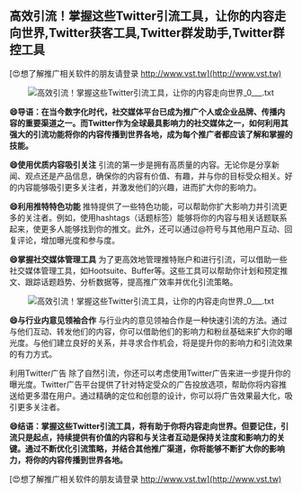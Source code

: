 ## **高效引流！掌握这些Twitter引流工具，让你的内容走向世界,Twitter获客工具,Twitter群发助手,Twitter群控工具**

[😍想了解推广相关软件的朋友请登录 http://www.vst.tw](http://www.vst.tw)

 <center><img src="https://vst.tw/MP4/tuiguang/png/2.png" alt="高效引流！掌握这些Twitter引流工具，让你的内容走向世界_0___.txt"></center>

**😄导语：在当今数字化时代，社交媒体平台已成为推广个人或企业品牌、传播内容的重要渠道之一。而Twitter作为全球最具影响力的社交媒体之一，如何利用其强大的引流功能将你的内容传播到世界各地，成为每个推广者都应该了解和掌握的技能。**

**😄使用优质内容吸引关注**
引流的第一步是拥有高质量的内容。无论你是分享新闻、观点还是产品信息，确保你的内容有价值、有趣，并与你的目标受众相关。好的内容能够吸引更多关注者，并激发他们的兴趣，进而扩大你的影响力。

**😄利用推特特色功能**
推特提供了一些特色功能，可以帮助你扩大影响力并引流更多的关注者。例如，使用hashtags（话题标签）能够将你的内容与相关话题联系起来，使更多人能够找到你的推文。此外，还可以通过@符号与其他用户互动、回复评论，增加曝光度和参与度。

**😄掌握社交媒体管理工具**
为了更高效地管理推特账户和进行引流，可以借助一些社交媒体管理工具，如Hootsuite、Buffer等。这些工具可以帮助你计划和预定推文、跟踪话题趋势、分析数据等，提高推广效率并优化引流策略。

 <center><img src="https://vst.tw/MP4/tuiguang/png/1.png" alt="高效引流！掌握这些Twitter引流工具，让你的内容走向世界_0___.txt"></center>

**😄与行业内意见领袖合作**
与行业内的意见领袖合作是一种快速引流的方法。通过与他们互动、转发他们的内容，你可以借助他们的影响力和粉丝基础来扩大你的曝光度。与他们建立良好的关系，并寻求合作机会，将是提升你的影响力和引流效果的有力方式。

利用Twitter广告
除了自然引流，你还可以考虑使用Twitter广告来进一步提升你的曝光度。Twitter广告平台提供了针对特定受众的广告投放选项，帮助你将内容推送给更多潜在用户。通过精确的定位和创意的设计，你可以将广告效果最大化，吸引更多关注者。

**😄结语：掌握这些Twitter引流工具，将有助于你将内容走向世界。但要记住，引流只是起点，持续提供有价值的内容和与关注者互动是保持关注度和影响力的关键。通过不断优化引流策略，并结合其他推广渠道，你将能够不断扩大你的影响力，将你的内容传播到世界各地。**

[😍想了解推广相关软件的朋友请登录 http://www.vst.tw](http://www.vst.tw)



